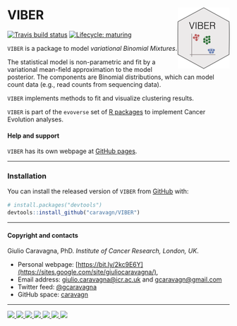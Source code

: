 
# VIBER <img src='man/figures/logo.png' align="right" height="139" />

<!-- badges: start -->

[![Travis build
status](https://travis-ci.org/caravagn/VIBER.svg?branch=master)](https://travis-ci.org/caravagn/VIBER)
[![Lifecycle:
maturing](https://img.shields.io/badge/lifecycle-maturing-blue.svg)](https://www.tidyverse.org/lifecycle/#maturing)
<!-- badges: end -->

`VIBER` is a package to model *variational Binomial Mixtures*.

The statistical model is non-parametric and fit by a variational
mean-field approximation to the model posterior. The components are
Binomial distributions, which can model count data (e.g., read counts
from sequencing data).

`VIBER` implements methods to fit and visualize clustering results.

`VIBER` is part of the `evoverse` set of [R
packages](https://caravagn.github.io/evoverse) to implement Cancer
Evolution analyses.

#### Help and support

`VIBER` has its own webpage at [GitHub
pages](https://caravagn.github.io/VIBER/).

-----

### Installation

You can install the released version of `VIBER` from
[GitHub](https://github.com/) with:

``` r
# install.packages("devtools")
devtools::install_github("caravagn/VIBER")
```

-----

#### Copyright and contacts

Giulio Caravagna, PhD. *Institute of Cancer Research, London, UK*.

  - Personal webpage:
    [https://bit.ly/2kc9E6Y](https://sites.google.com/site/giuliocaravagna/),
  - Email address: <giulio.caravagna@icr.ac.uk> and
    <gcaravagn@gmail.com>
  - Twitter feed: [@gcaravagna](https://twitter.com/gcaravagna)
  - GitHub space: [caravagn](https://github.com/caravagn)

-----

<div id="bg">

<a href="https://caravagn.github.io/evoverse">
<img src="https://caravagn.github.io/evoverse/reference/figures/logo.png" width="8%">
</a> <a href="https://caravagn.github.io/CNAqc">
<img src="https://caravagn.github.io/CNAqc/reference/figures/logo.png" width="8%">
</a> <a href="https://caravagn.github.io/BMix">
<img src="https://caravagn.github.io/BMix/reference/figures/logo.png" width="8%">
</a> </a> <a href="https://caravagn.github.io/VIBER">
<img src="https://caravagn.github.io/VIBER/reference/figures/logo.png" width="8%">
</a> <a href="https://caravagn.github.io/ctree">
<img src="https://caravagn.github.io/ctree/reference/figures/logo.png" width="8%">
</a> <a href="https://caravagn.github.io/mtree">
<img src="https://caravagn.github.io/mtree/reference/figures/logo.png" width="8%">
</a> </a> <a href="https://caravagn.github.io/revolver">
<img src="https://caravagn.github.io/revolver/reference/figures/logo.png" width="8%">
</a>

</div>
